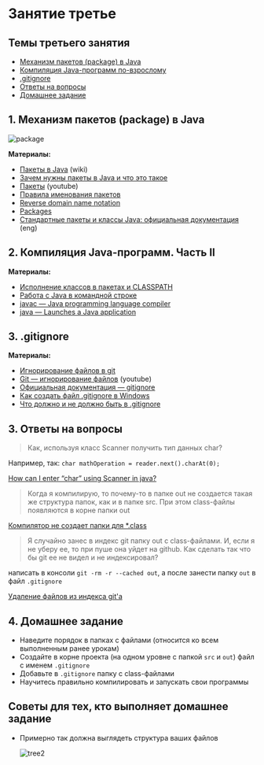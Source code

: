 # Занятие третье

## Темы третьего занятия
- [Механизм пакетов (package) в Java](#1)
- [Компиляция Java-программ по-взрослому](#2)
- [.gitignore](#3)
- [Ответы на вопросы](#4)
- [Домашнее задание](#5)

## 1. <a name="1">Механизм пакетов (package) в Java</a>
![package](https://user-images.githubusercontent.com/29703461/39955567-bd602a26-55d9-11e8-9577-f137376c4679.png)

**Материалы:**
- [Пакеты в Java](https://ru.wikipedia.org/wiki/Package_(Java)) (wiki)
-	[Зачем нужны пакеты в Java и что это такое](http://pr0java.blogspot.ru/2015/06/java.html)
-	[Пакеты](https://www.youtube.com/watch?v=a6KGNASOtK8) (youtube)
- [Правила именования пакетов](https://ru.stackoverflow.com/questions/728735/Почему-пакеты-в-java-принято-называть-в-обратную-сторону-доменного-имени)
- [Reverse domain name notation](https://en.wikipedia.org/wiki/Reverse_domain_name_notation)
- [Packages](https://docs.oracle.com/javase/tutorial/java/package/index.html)
- [Стандартные пакеты и классы Java: официальная документация](https://docs.oracle.com/javase/8/docs/api/) (eng)


## 2. <a name="2">Компиляция Java-программ. Часть II</a>
**Материалы:**
- [Исполнение классов в пакетах и CLASSPATH](http://pr0java.blogspot.ru/2015/06/java.html)
- [Работа с Java в командной строке](https://habr.com/post/125210/)
- [javac — Java programming language compiler](https://docs.oracle.com/javase/8/docs/technotes/tools/windows/javac.html)
- [java — Launches a Java application](https://docs.oracle.com/javase/8/docs/technotes/tools/windows/java.html)

## 3. <a name="3">.gitignore</a>
**Материалы:**
- [Игнорирование файлов в git](https://youtu.be/fzmCx6FLLu0)
- [Git — игнорирование файлов](https://www.youtube.com/watch?v=EjRQ8qccLCQ) (youtube)
- [Официальная документация — gitignore](https://git-scm.com/docs/gitignore)
- [Как создать файл .gitignore в Windows](https://ru.stackoverflow.com/questions/438367/Как-создать-файл-gitignore-в-windows/438370)
- [Что должно и не должно быть в .gitignore](https://ru.stackoverflow.com/questions/474556/Что-должно-и-не-должно-быть-в-gitignore-для-любого-языка-и-ide)

## 3. <a name="4">Ответы на вопросы</a>
> Как, используя класс Scanner получить тип данных char?

Например, так: `char mathOperation = reader.next().charAt(0);`

[How can I enter “char” using Scanner in java?](https://stackoverflow.com/questions/23098790/how-can-i-enter-char-using-scanner-in-java)

> Когда я компилирую, то почему-то в папке out не создается такая же структура папок, как и в папке src. При этом class-файлы появляются в корне папки out

[Компилятор не создает папки для *.class](https://ru.stackoverflow.com/questions/451524/java-не-создает-папки-для-class)

> Я случайно занес в индекс git папку out с class-файлами. И, если я не уберу ее, то при пуше она уйдет на github. Как сделать так что бы git ее не видел и не индексировал?

написать в консоли `git -rm -r --cached out`, а после занести папку `out` в файл `.gitignore`

[Удаление файлов из индекса git'а](https://git-scm.com/book/ru/v1/Основы-Git-Запись-изменений-в-репозиторий#Удаление-файлов)



## 4. <a name="5">Домашнее задание</a>
- Наведите порядок в папках с файлами (относится ко всем выполненным ранее урокам)
- Создайте в корне проекта (на одном уровне с папкой `src` и `out`) файл с именем `.gitignore`
- Добавьте в `.gitignore` папку с class-файлами
- Научитесь правильно компилировать и запускать свои программы

## Советы для тех, кто выполняет домашнее задание
- Примерно так должна выглядеть структура ваших файлов

  ![tree2](https://user-images.githubusercontent.com/29703461/39961096-ade5540a-5637-11e8-9300-0336b88da8fd.png)
